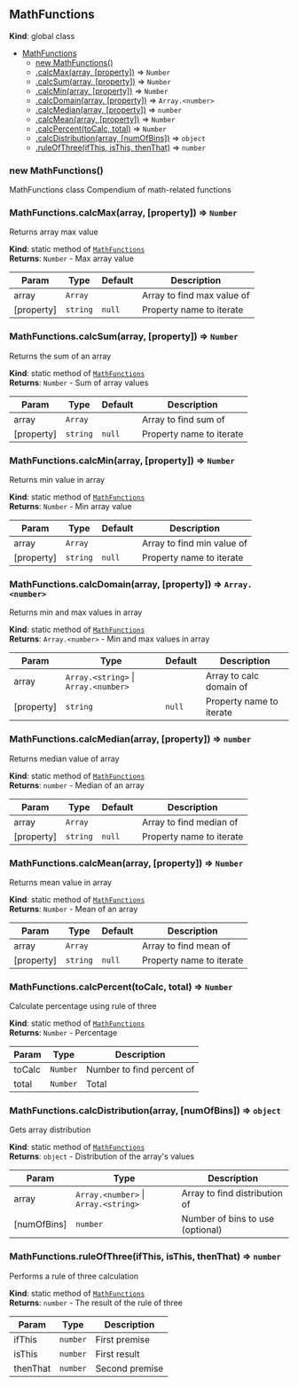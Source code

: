 <a name="MathFunctions"></a>

## MathFunctions

**Kind**: global class

- [MathFunctions](#MathFunctions)
  - [new MathFunctions()](#new_MathFunctions_new)
  - [.calcMax(array, [property])](#MathFunctions.calcMax) ⇒ <code>Number</code>
  - [.calcSum(array, [property])](#MathFunctions.calcSum) ⇒ <code>Number</code>
  - [.calcMin(array, [property])](#MathFunctions.calcMin) ⇒ <code>Number</code>
  - [.calcDomain(array, [property])](#MathFunctions.calcDomain) ⇒ <code>Array.&lt;number&gt;</code>
  - [.calcMedian(array, [property])](#MathFunctions.calcMedian) ⇒ <code>number</code>
  - [.calcMean(array, [property])](#MathFunctions.calcMean) ⇒ <code>Number</code>
  - [.calcPercent(toCalc, total)](#MathFunctions.calcPercent) ⇒ <code>Number</code>
  - [.calcDistribution(array, [numOfBins])](#MathFunctions.calcDistribution) ⇒ <code>object</code>
  - [.ruleOfThree(ifThis, isThis, thenThat)](#MathFunctions.ruleOfThree) ⇒ <code>number</code>

<a name="new_MathFunctions_new"></a>

### new MathFunctions()

MathFunctions class
Compendium of math-related functions

<a name="MathFunctions.calcMax"></a>

### MathFunctions.calcMax(array, [property]) ⇒ <code>Number</code>

Returns array max value

**Kind**: static method of [<code>MathFunctions</code>](#MathFunctions)  
**Returns**: <code>Number</code> - Max array value

| Param      | Type                | Default           | Description                |
| ---------- | ------------------- | ----------------- | -------------------------- |
| array      | <code>Array</code>  |                   | Array to find max value of |
| [property] | <code>string</code> | <code>null</code> | Property name to iterate   |

<a name="MathFunctions.calcSum"></a>

### MathFunctions.calcSum(array, [property]) ⇒ <code>Number</code>

Returns the sum of an array

**Kind**: static method of [<code>MathFunctions</code>](#MathFunctions)  
**Returns**: <code>Number</code> - Sum of array values

| Param      | Type                | Default           | Description              |
| ---------- | ------------------- | ----------------- | ------------------------ |
| array      | <code>Array</code>  |                   | Array to find sum of     |
| [property] | <code>string</code> | <code>null</code> | Property name to iterate |

<a name="MathFunctions.calcMin"></a>

### MathFunctions.calcMin(array, [property]) ⇒ <code>Number</code>

Returns min value in array

**Kind**: static method of [<code>MathFunctions</code>](#MathFunctions)  
**Returns**: <code>Number</code> - Min array value

| Param      | Type                | Default           | Description                |
| ---------- | ------------------- | ----------------- | -------------------------- |
| array      | <code>Array</code>  |                   | Array to find min value of |
| [property] | <code>string</code> | <code>null</code> | Property name to iterate   |

<a name="MathFunctions.calcDomain"></a>

### MathFunctions.calcDomain(array, [property]) ⇒ <code>Array.&lt;number&gt;</code>

Returns min and max values in array

**Kind**: static method of [<code>MathFunctions</code>](#MathFunctions)  
**Returns**: <code>Array.&lt;number&gt;</code> - Min and max values in array

| Param      | Type                                                                   | Default           | Description              |
| ---------- | ---------------------------------------------------------------------- | ----------------- | ------------------------ |
| array      | <code>Array.&lt;string&gt;</code> \| <code>Array.&lt;number&gt;</code> |                   | Array to calc domain of  |
| [property] | <code>string</code>                                                    | <code>null</code> | Property name to iterate |

<a name="MathFunctions.calcMedian"></a>

### MathFunctions.calcMedian(array, [property]) ⇒ <code>number</code>

Returns median value of array

**Kind**: static method of [<code>MathFunctions</code>](#MathFunctions)  
**Returns**: <code>number</code> - Median of an array

| Param      | Type                | Default           | Description              |
| ---------- | ------------------- | ----------------- | ------------------------ |
| array      | <code>Array</code>  |                   | Array to find median of  |
| [property] | <code>string</code> | <code>null</code> | Property name to iterate |

<a name="MathFunctions.calcMean"></a>

### MathFunctions.calcMean(array, [property]) ⇒ <code>Number</code>

Returns mean value in array

**Kind**: static method of [<code>MathFunctions</code>](#MathFunctions)  
**Returns**: <code>Number</code> - Mean of an array

| Param      | Type                | Default           | Description              |
| ---------- | ------------------- | ----------------- | ------------------------ |
| array      | <code>Array</code>  |                   | Array to find mean of    |
| [property] | <code>string</code> | <code>null</code> | Property name to iterate |

<a name="MathFunctions.calcPercent"></a>

### MathFunctions.calcPercent(toCalc, total) ⇒ <code>Number</code>

Calculate percentage using rule of three

**Kind**: static method of [<code>MathFunctions</code>](#MathFunctions)  
**Returns**: <code>Number</code> - Percentage

| Param  | Type                | Description               |
| ------ | ------------------- | ------------------------- |
| toCalc | <code>Number</code> | Number to find percent of |
| total  | <code>Number</code> | Total                     |

<a name="MathFunctions.calcDistribution"></a>

### MathFunctions.calcDistribution(array, [numOfBins]) ⇒ <code>object</code>

Gets array distribution

**Kind**: static method of [<code>MathFunctions</code>](#MathFunctions)  
**Returns**: <code>object</code> - Distribution of the array's values

| Param       | Type                                                                   | Description                      |
| ----------- | ---------------------------------------------------------------------- | -------------------------------- |
| array       | <code>Array.&lt;number&gt;</code> \| <code>Array.&lt;string&gt;</code> | Array to find distribution of    |
| [numOfBins] | <code>number</code>                                                    | Number of bins to use (optional) |

<a name="MathFunctions.ruleOfThree"></a>

### MathFunctions.ruleOfThree(ifThis, isThis, thenThat) ⇒ <code>number</code>

Performs a rule of three calculation

**Kind**: static method of [<code>MathFunctions</code>](#MathFunctions)  
**Returns**: <code>number</code> - The result of the rule of three

| Param    | Type                | Description    |
| -------- | ------------------- | -------------- |
| ifThis   | <code>number</code> | First premise  |
| isThis   | <code>number</code> | First result   |
| thenThat | <code>number</code> | Second premise |
